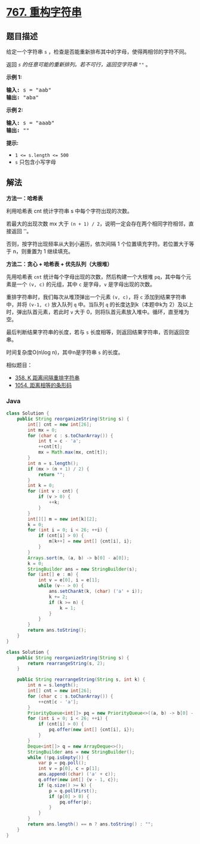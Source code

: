# [767. 重构字符串](https://leetcode.cn/problems/reorganize-string)

## 题目描述

<p>给定一个字符串&nbsp;<code>s</code>&nbsp;，检查是否能重新排布其中的字母，使得两相邻的字符不同。</p>

<p>返回<em> <code>s</code>&nbsp;的任意可能的重新排列。若不可行，返回空字符串&nbsp;<code>""</code></em>&nbsp;。</p>

<p><strong>示例&nbsp;1:</strong></p>

<pre>
<strong>输入:</strong> s = "aab"
<strong>输出:</strong> "aba"
</pre>

<p><strong>示例 2:</strong></p>

<pre>
<strong>输入:</strong> s = "aaab"
<strong>输出:</strong> ""
</pre>

<p><strong>提示:</strong></p>

<ul>
	<li><code>1 &lt;= s.length &lt;= 500</code></li>
	<li><code>s</code> 只包含小写字母</li>
</ul>

## 解法

**方法一：哈希表**

利用哈希表 cnt 统计字符串 s 中每个字符出现的次数。

若最大的出现次数 mx 大于 `(n + 1) / 2`，说明一定会存在两个相同字符相邻，直接返回 ''。

否则，按字符出现频率从大到小遍历，依次间隔 1 个位置填充字符。若位置大于等于 n，则重置为 1 继续填充。

**方法二：贪心 + 哈希表 + 优先队列（大根堆）**

先用哈希表 `cnt` 统计每个字母出现的次数，然后构建一个大根堆 `pq`，其中每个元素是一个 `(v, c)` 的元组，其中 `c` 是字母，`v` 是字母出现的次数。

重排字符串时，我们每次从堆顶弹出一个元素 `(v, c)`，将 `c` 添加到结果字符串中，并将 `(v-1, c)` 放入队列 `q` 中。当队列 `q` 的长度达到k（本题中k为 2）及以上时，弹出队首元素，若此时 `v` 大于 0，则将队首元素放入堆中。循环，直至堆为空。

最后判断结果字符串的长度，若与 `s` 长度相等，则返回结果字符串，否则返回空串。

时间复杂度O(n\log n)，其中n是字符串 `s` 的长度。

相似题目：

-   [358. K 距离间隔重排字符串](/solution/0300-0399/0358.Rearrange%20String%20k%20Distance%20Apart/README.md)
-   [1054. 距离相等的条形码](/solution/1000-1099/1054.Distant%20Barcodes/README.md)

### **Java**

```java
class Solution {
    public String reorganizeString(String s) {
        int[] cnt = new int[26];
        int mx = 0;
        for (char c : s.toCharArray()) {
            int t = c - 'a';
            ++cnt[t];
            mx = Math.max(mx, cnt[t]);
        }
        int n = s.length();
        if (mx > (n + 1) / 2) {
            return "";
        }
        int k = 0;
        for (int v : cnt) {
            if (v > 0) {
                ++k;
            }
        }
        int[][] m = new int[k][2];
        k = 0;
        for (int i = 0; i < 26; ++i) {
            if (cnt[i] > 0) {
                m[k++] = new int[] {cnt[i], i};
            }
        }
        Arrays.sort(m, (a, b) -> b[0] - a[0]);
        k = 0;
        StringBuilder ans = new StringBuilder(s);
        for (int[] e : m) {
            int v = e[0], i = e[1];
            while (v-- > 0) {
                ans.setCharAt(k, (char) ('a' + i));
                k += 2;
                if (k >= n) {
                    k = 1;
                }
            }
        }
        return ans.toString();
    }
}
```

```java
class Solution {
    public String reorganizeString(String s) {
        return rearrangeString(s, 2);
    }

    public String rearrangeString(String s, int k) {
        int n = s.length();
        int[] cnt = new int[26];
        for (char c : s.toCharArray()) {
            ++cnt[c - 'a'];
        }
        PriorityQueue<int[]> pq = new PriorityQueue<>((a, b) -> b[0] - a[0]);
        for (int i = 0; i < 26; ++i) {
            if (cnt[i] > 0) {
                pq.offer(new int[] {cnt[i], i});
            }
        }
        Deque<int[]> q = new ArrayDeque<>();
        StringBuilder ans = new StringBuilder();
        while (!pq.isEmpty()) {
            var p = pq.poll();
            int v = p[0], c = p[1];
            ans.append((char) ('a' + c));
            q.offer(new int[] {v - 1, c});
            if (q.size() >= k) {
                p = q.pollFirst();
                if (p[0] > 0) {
                    pq.offer(p);
                }
            }
        }
        return ans.length() == n ? ans.toString() : "";
    }
}
```
